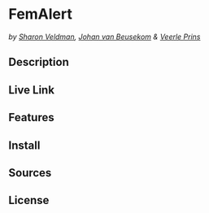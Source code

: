 # FemAlert

_by [Sharon Veldman](https://github.com/SharonV33), [Johan van Beusekom](https://github.com/johancvb) & [Veerle Prins](https://github.com/veerleprins)_

## Description

## Live Link

## Features

## Install

## Sources

## License
